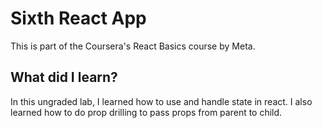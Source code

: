 # Sixth React App
This is part of the Coursera's React Basics course by Meta.

## What did I learn?
In this ungraded lab, I learned how to use and handle state in react. I also learned how to do prop drilling to pass props from parent to child.